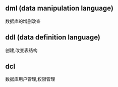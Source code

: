 ## dml (data manipulation language)
数据库的增删改查

## ddl (data definition language)
创建,改变表结构

## dcl
数据库用户管理,权限管理
